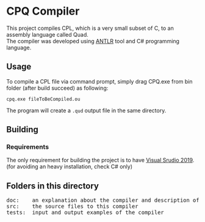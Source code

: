 # CPQ Compiler
This project compiles CPL, which is a very small subset of C, to an assembly language called Quad.  
The compiler was developed using [ANTLR](https://www.antlr.org/) tool and C# programming language.

## Usage

To compile a CPL file via command prompt, simply drag CPQ.exe from bin folder (after build succeed) as following:

    cpq.exe fileToBeCompiled.ou

The program will create a `.qud` output file in the same directory.

## Building

### Requirements

The only requirement for building the project is to have [Visual Srudio 2019](https://visualstudio.microsoft.com/vs/community/). (for avoiding an heavy installation, check C# only)

## Folders in this directory
<pre>
doc:    an explanation about the compiler and description of the project (starting at page 35).  
src:    the source files to this compiler  
tests:	input and output examples of the compiler
</pre>
